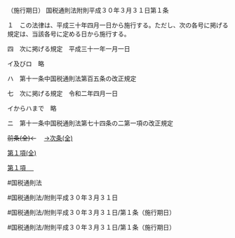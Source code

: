（施行期日）
国税通則法附則平成３０年３月３１日第１条

１　この法律は、平成三十年四月一日から施行する。ただし、次の各号に掲げる規定は、当該各号に定める日から施行する。

四　次に掲げる規定　平成三十一年一月一日

イ及びロ　略

ハ　第十一条中国税通則法第百五条の改正規定

七　次に掲げる規定　令和二年四月一日

イからハまで　略

ニ　第十一条中国税通則法第七十四条の二第一項の改正規定

~~前条(全)←~~　  [→次条(全)](国税通則法＿＿＿＿附則平成３０年３月３１日第５３条_.md)

[第１項(全)](国税通則法＿＿＿＿附則平成３０年３月３１日第１条第１項_.md)  

[第１項 　 ](国税通則法＿＿＿＿附則平成３０年３月３１日第１条第１項.md)  

#国税通則法

#国税通則法/附則平成３０年３月３１日

#国税通則法/附則平成３０年３月３１日/第１条（施行期日）

#国税通則法/附則平成３０年３月３１日/第１条（施行期日）

